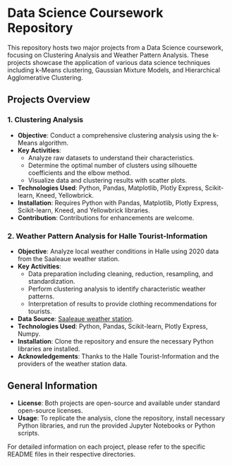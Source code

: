 # Data Science Coursework Repository

This repository hosts two major projects from a Data Science coursework, focusing on Clustering Analysis and Weather Pattern Analysis. These projects showcase the application of various data science techniques including k-Means clustering, Gaussian Mixture Models, and Hierarchical Agglomerative Clustering.

## Projects Overview

### 1. Clustering Analysis

- **Objective**: Conduct a comprehensive clustering analysis using the k-Means algorithm.
- **Key Activities**:
  - Analyze raw datasets to understand their characteristics.
  - Determine the optimal number of clusters using silhouette coefficients and the elbow method.
  - Visualize data and clustering results with scatter plots.
- **Technologies Used**: Python, Pandas, Matplotlib, Plotly Express, Scikit-learn, Kneed, Yellowbrick.
- **Installation**: Requires Python with Pandas, Matplotlib, Plotly Express, Scikit-learn, Kneed, and Yellowbrick libraries.
- **Contribution**: Contributions for enhancements are welcome.

### 2. Weather Pattern Analysis for Halle Tourist-Information

- **Objective**: Analyze local weather conditions in Halle using 2020 data from the Saaleaue weather station.
- **Key Activities**:
  - Data preparation including cleaning, reduction, resampling, and standardization.
  - Perform clustering analysis to identify characteristic weather patterns.
  - Interpretation of results to provide clothing recommendations for tourists.
- **Data Source**: [Saaleaue weather station](https://www.bgc-jena.mpg.de/wetter/).
- **Technologies Used**: Python, Pandas, Scikit-learn, Plotly Express, Numpy.
- **Installation**: Clone the repository and ensure the necessary Python libraries are installed.
- **Acknowledgements**: Thanks to the Halle Tourist-Information and the providers of the weather station data.

## General Information

- **License**: Both projects are open-source and available under standard open-source licenses.
- **Usage**: To replicate the analysis, clone the repository, install necessary Python libraries, and run the provided Jupyter Notebooks or Python scripts.

For detailed information on each project, please refer to the specific README files in their respective directories.
